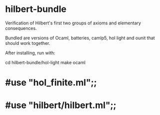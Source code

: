 hilbert-bundle
==============

Verification of Hilbert's first two groups of axioms and elementary consequences.

Bundled are versions of Ocaml, batteries, camlp5, hol light and ounit that should work together.

After installing, run with:

cd hilbert-bundle/hol-light
make
ocaml
# #use "hol_finite.ml";;
# #use "hilbert/hilbert.ml";;
